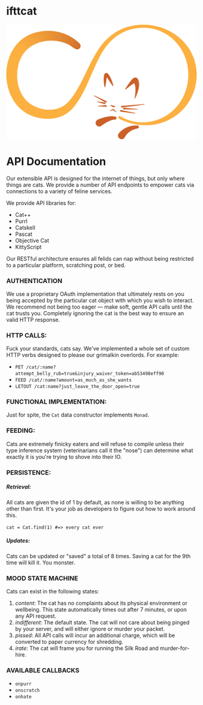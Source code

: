 # ifttcat

![cat](https://raw.githubusercontent.com/fouasnon/ifttcat/master/infinicat4-2_color.png)

# API Documentation

Our extensible API is designed for the internet of things, but only where things are cats. We provide a number of API endpoints to empower cats via connections to a variety of feline services.

We provide API libraries for:

 - Cat++
 - Purrl
 - Catskell
 - Pascat
 - Objective Cat
 - KittyScript


Our RESTful architecture ensures all felids can nap without being restricted to a particular platform, scratching post, or bed.


### AUTHENTICATION

We use a proprietary OAuth implementation that ultimately rests on you being accepted by the particular cat object with which you wish to interact. We recommend not being too eager — make soft, gentle API calls until the cat trusts you. Completely ignoring the cat is the best way to ensure an valid HTTP response.


### HTTP CALLS:

Fuck your standards, cats say. We've implemented a whole set of custom HTTP verbs designed to please our grimalkin overlords. For example:

- `PET /cat/:name?attempt_belly_rub=true&injury_waiver_token=ab53498eff90`
- `FEED /cat/:name?amount=as_much_as_she_wants`
- `LETOUT /cat:name?just_leave_the_door_open=true`

### FUNCTIONAL IMPLEMENTATION:

Just for spite, the `Cat` data constructor implements `Monad`.

### FEEDING:

Cats are extremely finicky eaters and will refuse to compile unless their type inference system (veterinarians call it the "nose") can determine what exactly it is you're trying to shove into their IO.

### PERSISTENCE:

##### Retrieval:

All cats are given the id of 1 by default, as none is willing to be anything other than first. It's your job as developers to figure out how to work around this.

`cat = Cat.find(1) #=> every cat ever`

##### Updates:

Cats can be updated or "saved" a total of 8 times. Saving a cat for the 9th time will kill it. You monster.

### MOOD STATE MACHINE

Cats can exist in the following states:

1. *content*: The cat has no complaints about its physical environment or wellbeing. This state automatically times out after 7 minutes, or upon any API request.
2. *indifferent*: The default state. The cat will not care about being pinged by your server, and will either ignore or murder your packet.
3. *pissed*: All API calls will incur an additional charge, which will be converted to paper currency for shredding.
4. *irate*: The cat will frame you for running the Silk Road and murder-for-hire.

### AVAILABLE CALLBACKS

- `onpurr`
- `onscratch`
- `onhate`

